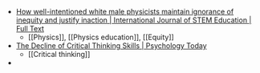 - [How well-intentioned white male physicists maintain ignorance of inequity and justify inaction | International Journal of STEM Education | Full Text](https://stemeducationjournal.springeropen.com/articles/10.1186/s40594-023-00433-8)
	- [[Physics]], [[Physics education]], [[Equity]]
- [The Decline of Critical Thinking Skills | Psychology Today](https://www.psychologytoday.com/us/blog/the-clarity/202306/the-decline-of-critical-thinking-skills)
	- [[Critical thinking]]
-